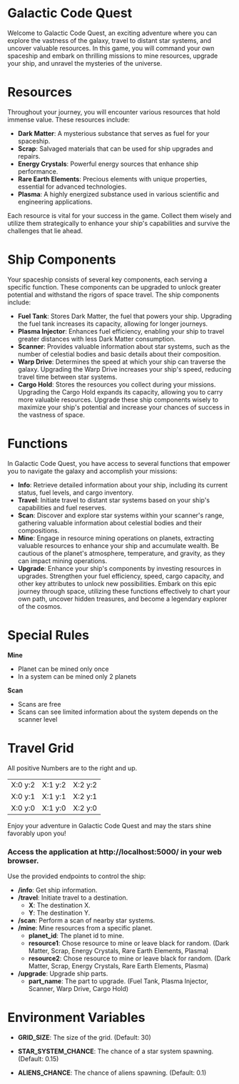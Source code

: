 # Galactic Code Quest

Welcome to Galactic Code Quest, an exciting adventure where you can explore the vastness of the galaxy, travel to
distant star systems, and uncover valuable resources. In this game, you will command your own spaceship and embark on
thrilling missions to mine resources, upgrade your ship, and unravel the mysteries of the universe.

# Resources

Throughout your journey, you will encounter various resources that hold immense value. These resources include:

- **Dark Matter**: A mysterious substance that serves as fuel for your spaceship.
- **Scrap**: Salvaged materials that can be used for ship upgrades and repairs.
- **Energy Crystals**: Powerful energy sources that enhance ship performance.
- **Rare Earth Elements**: Precious elements with unique properties, essential for advanced technologies.
- **Plasma**: A highly energized substance used in various scientific and engineering applications.
  
Each resource is vital for your success in the game. Collect them wisely and utilize them strategically to enhance
  your ship's capabilities and survive the challenges that lie ahead.

# Ship Components

Your spaceship consists of several key components, each serving a specific function. These components can be upgraded to
unlock greater potential and withstand the rigors of space travel. The ship components include:

- **Fuel Tank**: Stores Dark Matter, the fuel that powers your ship. Upgrading the fuel tank increases its capacity,
  allowing for longer journeys.
- **Plasma Injector**: Enhances fuel efficiency, enabling your ship to travel greater distances with less Dark Matter
  consumption.
- **Scanner**: Provides valuable information about star systems, such as the number of celestial bodies and basic
  details about their composition.
- **Warp Drive**: Determines the speed at which your ship can traverse the galaxy. Upgrading the Warp Drive increases
  your ship's speed, reducing travel time between star systems.
- **Cargo Hold**: Stores the resources you collect during your missions. Upgrading the Cargo Hold expands its capacity,
  allowing you to carry more valuable resources.
  Upgrade these ship components wisely to maximize your ship's potential and increase your chances of success in the
  vastness of space.

# Functions

In Galactic Code Quest, you have access to several functions that empower you to navigate the galaxy and accomplish your
missions:

- **Info**: Retrieve detailed information about your ship, including its current status, fuel levels, and cargo
  inventory.
- **Travel**: Initiate travel to distant star systems based on your ship's capabilities and fuel reserves.
- **Scan**: Discover and explore star systems within your scanner's range, gathering valuable information about
  celestial bodies and their compositions.
- **Mine**: Engage in resource mining operations on planets, extracting valuable resources to enhance your ship and
  accumulate wealth. Be cautious of the planet's atmosphere, temperature, and gravity, as they can impact mining
  operations.
- **Upgrade**: Enhance your ship's components by investing resources in upgrades. Strengthen your fuel efficiency,
  speed, cargo capacity, and other key attributes to unlock new possibilities.
  Embark on this epic journey through space, utilizing these functions effectively to chart your own path, uncover
  hidden treasures, and become a legendary explorer of the cosmos.

# Special Rules
**Mine**
  - Planet can be mined only once
  - In a system can be mined only 2 planets
  
**Scan**
- Scans are free
- Scans can see limited information about the system depends on the scanner level

# Travel Grid

All positive Numbers are to the right and up.

|         |         |         |
|---------|:-------:|--------:|
| X:0 y:2 | X:1 y:2 | X:2 y:2 |
| X:0 y:1 | X:1 y:1 | X:2 y:1 |
| X:0 y:0 | X:1 y:0 | X:2 y:0 |

Enjoy your adventure in Galactic Code Quest and may the stars shine favorably upon you!

### Access the application at http://localhost:5000/ in your web browser.

Use the provided endpoints to control the ship:

- **/info**: Get ship information.
- **/travel**: Initiate travel to a destination.
    - **X**: The destination X.
    - **Y**: The destination Y.
- **/scan**: Perform a scan of nearby star systems.
- **/mine**: Mine resources from a specific planet.
    - **planet_id**: The planet id to mine.
    - **resource1**: Chose resource to mine or leave black for random. (Dark Matter, Scrap, Energy Crystals, Rare Earth
      Elements, Plasma)
    - **resource2**: Chose resource to mine or leave black for random. (Dark Matter, Scrap, Energy Crystals, Rare Earth
      Elements, Plasma)
- **/upgrade**: Upgrade ship parts.
    - **part_name**: The part to upgrade. (Fuel Tank, Plasma Injector, Scanner, Warp Drive, Cargo Hold)

# Environment Variables

- **GRID_SIZE**: The size of the grid. (Default: 30)

- **STAR_SYSTEM_CHANCE**: The chance of a star system spawning. (Default: 0.15)

- **ALIENS_CHANCE**: The chance of aliens spawning. (Default: 0.1)